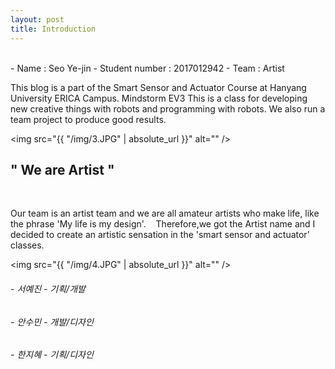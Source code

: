```yaml
---
layout: post
title: Introduction
---
```


<br>
     - Name : Seo Ye-jin
     - Student number : 2017012942
     - Team : Artist 


<br>

This blog is a part of the Smart Sensor and Actuator Course at Hanyang University ERICA Campus. Mindstorm EV3 This is a class for developing new creative things with robots and programming with robots. We also run a team project to produce good results.  


  <img src="{{ "/img/3.JPG" | absolute_url }}" alt="" />

  ## " We are Artist "
<br>

   Our team is an artist team and we are all amateur artists who make life, like the phrase 'My life is my design'.
   Therefore,we got the Artist name and I decided to create an artistic sensation in the 'smart sensor and actuator' classes.
    

   <img src="{{ "/img/4.JPG" | absolute_url }}" alt="" />
   
   
  ###### - 서예진 - 기획/개발 
  ###### - 안수민 - 개발/디자인
  ###### - 한지혜 - 기획/디자인

    
